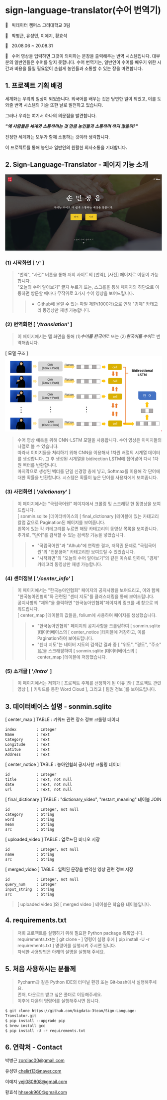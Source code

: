 # sign-language-translator(수어 번역기)
:office: &nbsp;&nbsp;빅데이터 캠퍼스 고려대학교 3팀

:man: &nbsp;&nbsp;박병근, 유성민, 이예지, 황효석

:calendar: &nbsp;&nbsp;20.08.06 ~ 20.08.31

:memo: &nbsp;&nbsp;수어 영상을 입력하면 그것이 의미하는 문장을 출력해주는 번역 시스템입니다. 
대부분의 일반인들은 수어를 알지 못합니다. 수어 번역기는, 일반인이 수어를 배우기 위한 시간과 비용을 들일 필요없이 손쉽게 농인들과 소통할 수 있는 장을 마련합니다.

## 1. 프로젝트 기획 배경

세계화는 우리의 일상이 되었습니다. 외국어를 배우는 것은 당연한 일이 되었고, 이를 도와줄 번역 시스템의 기술 또한 날로 발전하고 있습니다.

그러나 우리는 여기서 하나의 의문점을 발견합니다.



***"왜 사람들은 세계와 소통하려는 것 만큼 농인들과 소통하려 하지 않을까?"***



진정한 세계화는 모두가 함께 소통하는 것이라 생각합니다.

이 프로젝트를 통해 농인과 일반인의 원활한 의사소통을 기대합니다.



## 2. Sign-Language-Translator - 페이지 기능 소개

![no-img](./sonmin/static/images/main.png)

### (1) 시작화면 [ '***/***' ]

> "번역", "사전" 버튼을 통해 저희 사이트의 [번역], [사전] 페이지로 이동이 가능합니다.<br>
> "오늘의 수어 알아보기" 글자 누르기 또는, 스크롤을 통해 페이지의 하단으로 이동하면 방문할 때마다 무작위로 3가지 수어 영상을 보여드립니다.
>> - Github에 올릴 수 있는 파일 제한(1000개)으로 인해 "경제" 카테고리 동영상만 재생 가능합니다.

### (2) 번역화면 [ '***/translation***' ]

> 이 페이지에서는 탭 화면을 통해 (1)***수어를 한국어***로 또는 (2)***한국어를 수어***로 번역해줍니다.

[ 모델 구조 ]  
![no-img](./sonmin/static/images/model.png)  
  
> 수어 영상 예측을 위해 CNN-LSTM 모델을 사용합니다. 수어 영상은 이미지들의 나열로 볼 수 있습니다.  
> 따라서 이미지들을 처리하기 위해 CNN을 이용해서 1차원 배열의 시계열 데이터를 생성합니다. 그 후 생성된 시계열을 bidirection LSTM에 집어넣어 다시 1차원 벡터를 반환합니다.  
> 마지막으로 생성된 벡터를 단일 신경망 층에 넣고, Softmax를 이용해 각 단어에 대한 확률을 반환합니다. 시스템은 확률이 높은 단어를 사용자에게 보여줍니다.


### (3) 사전화면 [ '***/dictionary***' ]

> 이 페이지에서는 "국립국어원" 페이지에서 크롤링 및 스크래핑 한 동영상을 보여드립니다.<br>
> [ sonmin.sqlite ]데이터베이스의 [ final_dictionary ]테이블에 있는 카테고리 칼럼 값으로 Pagination된 페이지를 보여줍니다.<br>
> 왼쪽에 있는 각 카테고리를 누르면 해당 카테고리의 동영상 목록을 보여줍니다.
> 추가로, "단어"를 검색할 수 있는 검색창 기능을 넣었습니다.
>> - "국립국어원"과 "AIhub"에 연락한 결과, 저작권 문제로 "국립국어원"의 "전문용어" 카테고리만 보여드릴 수 있었습니다.
>> - "시작화면"의 "오늘의 수어 알아보기"의 같은 이슈로 인하여, "경제" 카테고리 동영상만 재생 가능합니다.

### (4) 센터정보 [ '***/center_info***' ]

> 이 페이지에서는 "한국농아인협회" 페이지의 공지사항을 보여드리고, 이와 함께 "한국농아인협회"와 관련된 "센터 지도"를 클러스터링을 통해 보여드립니다.<br>
> 공지사항의 "제목"을 클릭하면 "한국농아인협회"페이지의 링크를 새 창으로 띄워드립니다.<br>
> [ center_map ]테이블의 값들을, folium에 사용하여 페이지를 생성했습니다.
>> - "한국농아인협회" 페이지의 공지사항을 크롤링하여 [ sonmin.sqlite ]데이터베이스의 [ center_notice ]테이블에 저장하고, 이를 Pagination하여 보여드립니다.<br>
>> - "센터 지도"는 네이버 지도의 검색값 결과 중 [ "위도", "경도", "주소" ]값을 스크래핑하여 [ sonmin.sqlite ]데이터베이스의 [ center_map ]테이블에 저장했습니다.<br>

### (5) 소개글 [ '***/intro***' ]

> 이 페이지에서는 저희가 [ 프로젝트 주제를 선정하게 된 이유 ]와 [ 프로젝트 관련 영상 ], [ 키워드를 통한 Word Cloud ], 그리고 [ 팀원 정보 ]를 보여드립니다.

## 3. 데이터베이스 설명 - sonmin.sqlite
[ center_map ] TABLE : 키워드 관련 장소 정보 크롤링 데이터
```
index         : Integer
Name          : Text
Category      : Text
Longitude     : Text
Latitue       : Text
Address       : Text
```

[ center_notice ] TABLE : 농아인협회 공지사항 크롤링 데이터
```
id            : Integer
title         : Text, not null
date          : Text, not null
url           : Text, not null
```

[ final_dictionary ] TABLE : "dictionary_video", "restart_meaning" 테이블 JOIN
```
id            : Integer, not null
category      : String
word          : String
mean          : String
src           : String
```

[ uploaded_video ] TABLE : 업로드된 비디오 저장
```
id            : Integer, not null
name          : String
src           : String
```

[ merged_video ] TABLE : 입력된 문장을 번역한 영상 관련 정보 저장
```
id            : Integer, not null
query_num     : Integer
input_string  : String
src           : String
```
> [ uploaded video ]와 [ merged video ] 테이블은 학습용 테이블입니다. 

## 4. requirements.txt
> 저희 프로젝트를 실행하기 위해 필요한 Python package 목록입니다.<br>
> requirements.txt는 [ git clone - ] 명령어 실행 후에 [ pip install -U -r requirements.txt ] 명령어를 실행시켜 주시면 됩니다.<br>
> 자세한 사용방법은 아래의 설명을  실행해 주세요.


## 5. 처음 사용하시는 분들께
> Pycharm과 같은 Python IDE의 터미널 환경 또는 Git-bash에서 실행해주세요.<br>
> 먼저, 다운로드 받고 싶은 폴더로 이동해주세요.<br>
> 이후에 다음의 명령어를 실행해주시면 됩니다.
```
$ git clone https://github.com/bigdata-3team/Sign-Language-Translator.git
$ pip install --upgrade pip
$ brew install gcc
$ pip install -U -r requirements.txt
```   


## 6. 연락처 - Contact
박병근 zordiac00@gmail.com

유성민 chelirt13@naver.com

이예지 yeji080808@gmail.com

황효석 hhseok960@gmail.com  
